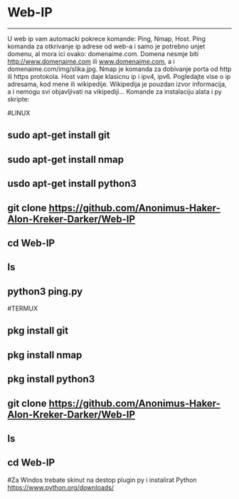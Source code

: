 # Web-IP
----
U web ip vam automacki pokrece komande: Ping, Nmap, Host.
Ping komanda za otkrivanje ip adrese od web-a i samo je potrebno unjet domenu, al mora ici ovako: domenaime.com.
Domena nesmje biti http://www.domenaime.com ili www.domenaime.com, a i domenaime.com/img/slika.jpg.
Nmap je komanda za dobivanje porta od http ili https protokola.
Host vam daje klasicnu ip i ipv4, ipv6.
Pogledajte vise o ip adresama, kod mene ili wikipedije. Wikipedija je pouzdan izvor informacija, a i nemogu svi objavljivati na vikipediji...
Komande za instalaciju alata i py skripte: 

#LINUX

sudo apt-get install git
---
sudo apt-get install nmap
---
usdo apt-get install python3
---
git clone https://github.com/Anonimus-Haker-Alon-Kreker-Darker/Web-IP
---
cd Web-IP
---
ls
---
python3 ping.py
---

#TERMUX

pkg install git
---
pkg install nmap
---
pkg install python3
---
git clone https://github.com/Anonimus-Haker-Alon-Kreker-Darker/Web-IP
---
ls
---
cd Web-IP
---
#Za Windos trebate skinut na destop plugin py i instalirat Python https://www.python.org/downloads/
